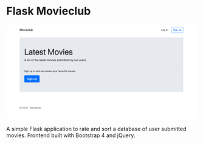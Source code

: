 # Flask Movieclub

![Screenshot](/screenshot.png)

A simple Flask application to rate and sort a database of user submitted movies. Frontend built with Bootstrap 4 and jQuery.